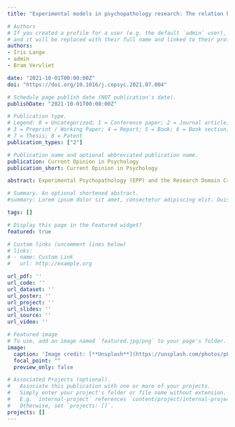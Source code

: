 ```yaml
---
title: "Experimental models in psychopathology research: The relation between Research Domain Criteria and Experimental Psychopathology"

# Authors
# If you created a profile for a user (e.g. the default `admin` user), write the username (folder name) here 
# and it will be replaced with their full name and linked to their profile.
authors:
- Iris Lange
- admin
- Bram Vervliet

date: "2021-10-01T00:00:00Z"
doi: "https://doi.org/10.1016/j.copsyc.2021.07.004"

# Schedule page publish date (NOT publication's date).
publishDate: "2021-10-01T00:00:00Z"

# Publication type.
# Legend: 0 = Uncategorized; 1 = Conference paper; 2 = Journal article;
# 3 = Preprint / Working Paper; 4 = Report; 5 = Book; 6 = Book section;
# 7 = Thesis; 8 = Patent
publication_types: ["2"]

# Publication name and optional abbreviated publication name.
publication: Current Opinion in Psychology
publication_short: Current Opinion in Psychology

abstract: Experimental Psychopathology (EPP) and the Research Domain Criteria (RDoC) are research approaches that have developed in parallel, providing inter-related yet different scientific frameworks to investigate psychopathology at the intersection of fundamental and applied research. Here we address the overlap and differences between RDoC and EPP, and the challenges that both approaches face. Although overlap between EPP and RDoC can be clearly observed, each approach has its own unique strengths and weaknesses. These aspects will be illustrated by examples with respect to fear conditioning, an experimental procedure that has played a central role in both EPP and RDoC. We see much potential in boosting psychopathology research by combining the strengths of these two approaches.

# Summary. An optional shortened abstract.
#summary: Lorem ipsum dolor sit amet, consectetur adipiscing elit. Duis posuere tellus ac convallis placerat. Proin tincidunt magna sed ex sollicitudin condimentum.

tags: []

# Display this page in the Featured widget?
featured: true

# Custom links (uncomment lines below)
# links:
# - name: Custom Link
#   url: http://example.org

url_pdf: ''
url_code: ''
url_dataset: ''
url_poster: ''
url_project: ''
url_slides: ''
url_source: ''
url_video: ''

# Featured image
# To use, add an image named `featured.jpg/png` to your page's folder. 
image:
  caption: 'Image credit: [**Unsplash**](https://unsplash.com/photos/pLCdAaMFLTE)'
  focal_point: ""
  preview_only: false

# Associated Projects (optional).
#   Associate this publication with one or more of your projects.
#   Simply enter your project's folder or file name without extension.
#   E.g. `internal-project` references `content/project/internal-project/index.md`.
#   Otherwise, set `projects: []`.
projects: []
---
```

